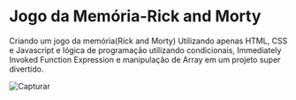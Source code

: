 # Jogo da Memória-Rick and Morty

Criando um jogo da memória(Rick and Morty) Utilizando apenas HTML, CSS e Javascript e lógica de programação utilizando condicionais, Immediately Invoked Function Expression e manipulação de Array em um projeto super divertido.

![Capturar](https://user-images.githubusercontent.com/94051879/193701954-1d6e24d6-1d39-41a9-a0c0-c7ebda7e987f.PNG)
